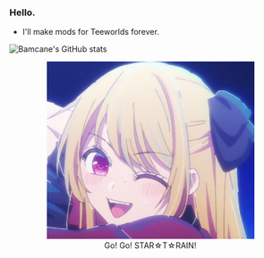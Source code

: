 ### Hello.

- I'll make mods for Teeworlds forever.

![Bamcane's GitHub stats](https://github-readme-stats.vercel.app/api?username=Bamcane&show_icons=true&theme=algolia)

<div align="center">
<img src="https://raw.githubusercontent.com/Bamcane/Bamcane/main/Screenshot_20240309_184805.png">
</div>

<div align="center">
  Go! Go! STAR☆T☆RAIN!
</div>
